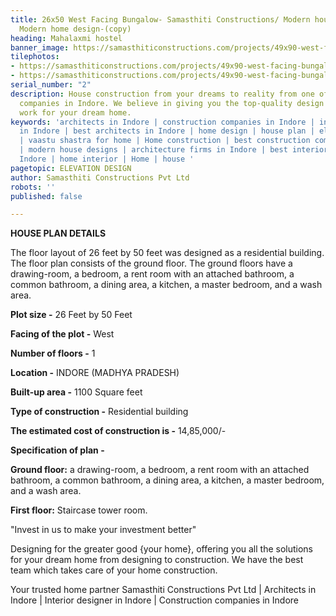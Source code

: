```yaml
---
title: 26x50 West Facing Bungalow- Samasthiti Constructions/ Modern house layout/
  Modern home design-(copy)
heading: Mahalaxmi hostel
banner_image: https://samasthiticonstructions.com/projects/49x90-west-facing-bungalow/
tilephotos:
- https://samasthiticonstructions.com/projects/49x90-west-facing-bungalow/#&gid=1&pid=1
- https://samasthiticonstructions.com/projects/49x90-west-facing-bungalow/#&gid=1&pid=2
serial_number: "2"
description: House construction from your dreams to reality from one of the best construction
  companies in Indore. We believe in giving you the top-quality design and construction
  work for your dream home.
keywords: 'architects in Indore | construction companies in Indore | interior designer
  in Indore | best architects in Indore | home design | house plan | elevation design
  | vaastu shastra for home | Home construction | best construction companies in Indore
  | modern house designs | architecture firms in Indore | best interior designer in
  Indore | home interior | Home | house '
pagetopic: ELEVATION DESIGN
author: Samasthiti Constructions Pvt Ltd
robots: ''
published: false

---
```

**HOUSE PLAN DETAILS**

The floor layout of 26 feet by 50 feet was designed as a residential building. The floor plan consists of the ground floor. The ground floors have a drawing-room, a bedroom, a rent room with an attached bathroom, a common bathroom, a dining area, a kitchen, a master bedroom, and a wash area.

**Plot size -** 26 Feet by 50 Feet

**Facing of the plot -** West

**Number of floors -** 1

**Location -** INDORE (MADHYA PRADESH)

**Built-up area -** 1100 Square feet

**Type of construction -** Residential building

**The estimated cost of construction is -** 14,85,000/-

**Specification of plan -**

**Ground floor:** a drawing-room, a bedroom, a rent room with an attached bathroom, a common bathroom, a dining area, a kitchen, a master bedroom, and a wash area.

**First floor:** Staircase tower room.

"Invest in us to make your investment better"

Designing for the greater good {your home}, offering you all the solutions for your dream home from designing to construction. We have the best team which takes care of your home construction.

Your trusted home partner Samasthiti Constructions Pvt Ltd | Architects in Indore | Interior designer in Indore | Construction companies in Indore